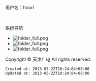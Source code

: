 
用户名：hourl     
																																					

 

系统导航

*   ![folder_full.png](http://192.168.20.58:8080/tianjindealer_web/images/gif/folder_full.png) 
*   ![folder_full.png](http://192.168.20.58:8080/tianjindealer_web/images/gif/folder_full.png) 
*   ![folder_full.png](http://192.168.20.58:8080/tianjindealer_web/images/gif/folder_full.png) 

Copyright © 天津广电 All rights reserved.

    Created at: 2013-05-22T10:24:04+08:00
    Updated at: 2013-05-22T10:24:04+08:00

